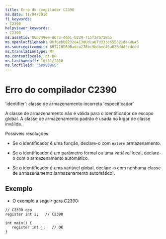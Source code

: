```yaml
---
title: Erro do compilador C2390
ms.date: 11/04/2016
f1_keywords:
- C2390
helpviewer_keywords:
- C2390
ms.assetid: 06b749ee-d072-4db1-b229-715f2c0728b5
ms.openlocfilehash: 89f6ebb02326413e8dca67d333e555321da4e645
ms.sourcegitcommit: 6052185696adca270bc9bdbec45a626dd89cdcdd
ms.translationtype: MT
ms.contentlocale: pt-BR
ms.lasthandoff: 10/31/2018
ms.locfileid: "50595865"
---
```

# <a name="compiler-error-c2390"></a>Erro do compilador C2390

'identifier': classe de armazenamento incorreta 'especificador'

A classe de armazenamento não é válida para o identificador de escopo global. A classe de armazenamento padrão é usada no lugar de classe inválida.

Possíveis resoluções:

- Se o identificador é uma função, declare-o com `extern` armazenamento.

- Se o identificador é um parâmetro formal ou uma variável local, declare-o com o armazenamento automático.

- Se o identificador é uma variável global, declare-o com nenhuma classe de armazenamento (armazenamento automático).

## <a name="example"></a>Exemplo

- O exemplo a seguir gera C2390:

```
// C2390.cpp
register int i;   // C2390

int main() {
   register int j;   // OK
}
```